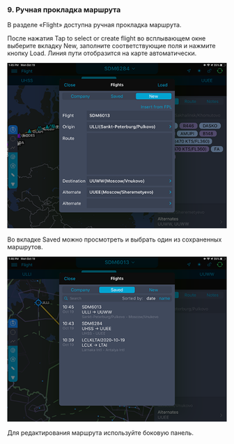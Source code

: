 ### 9. Ручная прокладка маршрута

В разделе «Flight» доступна ручная прокладка маршрута.

После нажатия Tap to select or create flight во всплывающем окне выберите вкладку New, заполните соответствующие поля и нажмите кнопку Load. Линия пути отобразится на карте автоматически.

![](../../../images/IMG_3155-2.png)

Во вкладке Saved можно просмотреть и выбрать один из сохраненных маршрутов.

![](../../../images/IMG_3156-2.png)

Для редактирования маршрута используйте боковую панель.

